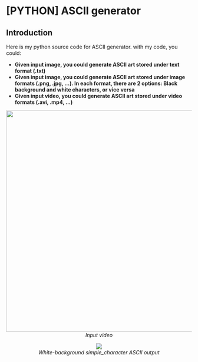 # [PYTHON] ASCII generator

## Introduction

Here is my python source code for ASCII generator. with my code, you could: 
* **Given input image, you could generate ASCII art stored under text format (.txt)**
* **Given input image, you could generate ASCII art stored under image formats (.png, .jpg, ...). In each format, there are 2 options: Black background and white characters, or vice versa**
* **Given input video, you could generate ASCII art stored under video formats (.avi, .mp4, ...)**

<p align="center">
  <img src="demo/input.gif" width=600><br/>
  <i>Input video</i>
</p>

<p align="center">
  <img src="demo/demo_simple_white_100.gif"><br/>
  <i>White-background simple_character ASCII output</i>
</p>
